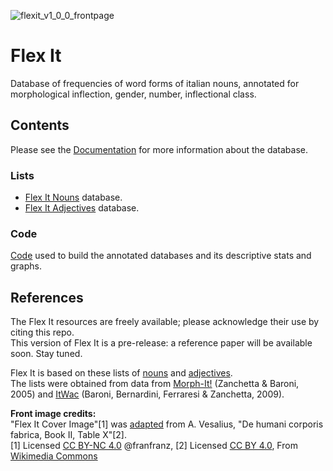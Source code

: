 ![flexit_v1_0_0_frontpage](https://user-images.githubusercontent.com/68060778/119316227-ff47f200-bc76-11eb-9735-325ffe37f00e.png)

# Flex It
Database of frequencies of word forms of italian nouns, annotated for morphological inflection, gender, number, inflectional class. 

## Contents 
Please see the [Documentation](https://github.com/franfranz/Flex_it/blob/main/Flex_it_V1_0_0_contents.pdf) for more information about the database. 

### Lists
* [Flex It Nouns](https://github.com/franfranz/Noun_inflection_ITA/blob/main/Flex_ita_nouns.csv) database.
* [Flex It Adjectives](https://github.com/franfranz/Flex_it/blob/main/Flex_it_adj.csv) database.

### Code
[Code](https://github.com/franfranz/Flex_it/tree/main/code) used to build the annotated databases and its descriptive stats and graphs. 

## References
The Flex It resources are freely available; please acknowledge their use by citing this repo. \
This version of Flex It is a pre-release: a reference paper will be available soon. Stay tuned.

Flex It is based on these lists of [nouns](https://github.com/franfranz/Word_Frequency_Lists_ITA/blob/main/itwac_nouns_lemmas_notail_2_0_0.csv) and [adjectives](https://github.com/franfranz/Word_Frequency_Lists_ITA/blob/main/itwac_adj_lemmas_notail_2_1_0.csv). \
The lists were obtained from data from [Morph-It!](https://docs.sslmit.unibo.it/doku.php?id=resources:morph-it) (Zanchetta & Baroni, 2005) and [ItWac](https://cqpweb.lancs.ac.uk/itwac/) (Baroni, Bernardini, Ferraresi & Zanchetta, 2009). 

**Front image credits:**  
"Flex It Cover Image"[1] was [adapted](https://github.com/franfranz/Graphs_and_Pics_Toytools) from A. Vesalius, "De humani corporis fabrica, Book II, Table X"[2]. \
 [1] Licensed [CC BY-NC 4.0](https://creativecommons.org/licenses/by-nc/4.0/) @franfranz, [2] Licensed [CC BY 4.0](https://creativecommons.org/licenses/by/4.0/), From [Wikimedia Commons](https://upload.wikimedia.org/wikipedia/commons/4/4a/A._Vesalius%2C_De_humani_corporis_fabrica._Wellcome_L0021650.jpg)
